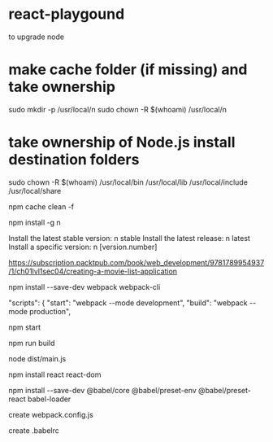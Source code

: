 # react-playgound

to upgrade node

# make cache folder (if missing) and take ownership
sudo mkdir -p /usr/local/n
sudo chown -R $(whoami) /usr/local/n
# take ownership of Node.js install destination folders
sudo chown -R $(whoami) /usr/local/bin /usr/local/lib /usr/local/include /usr/local/share


npm cache clean -f

npm install -g n

Install the latest stable version: n stable
Install the latest release: n latest
Install a specific version: n [version.number]


https://subscription.packtpub.com/book/web_development/9781789954937/1/ch01lvl1sec04/creating-a-movie-list-application

 npm install --save-dev webpack webpack-cli

   "scripts": {
    "start": "webpack --mode development",
    "build": "webpack --mode production",


npm start

npm run build

node dist/main.js

npm install react react-dom

npm install --save-dev @babel/core @babel/preset-env @babel/preset-react babel-loader

create webpack.config.js

create .babelrc



